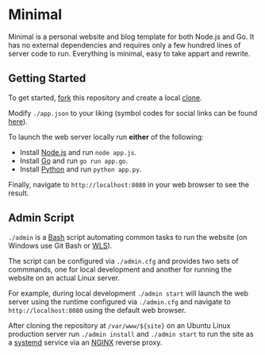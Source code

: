 # Minimal

Minimal is a personal website and blog template for both Node.js and Go. It has no external dependencies and requires only a few hundred lines of server code to run. Everything is minimal, easy to take appart and rewrite.

## Getting Started

To get started, [fork](https://help.github.com/articles/fork-a-repo) this repository and create a local [clone](https://help.github.com/articles/cloning-a-repository).

Modify `./app.json` to your liking (symbol codes for social links can be found [here](http://drinchev.github.io/monosocialiconsfont)). 

To launch the web server locally run **either** of the following: 

* Install [Node.js](https://nodejs.org/en/download) and run `node app.js`.
* Install [Go](https://golang.org/doc/install) and run `go run app.go`.
* Install [Python](https://www.python.org/downloads/) and run `python app.py`.

Finally, navigate to `http://localhost:8080` in your web browser to see the result.

## Admin Script

`./admin` is a [Bash](https://en.wikipedia.org/wiki/Bash_(Unix_shell)) script automating common tasks to run the website (on Windows use Git Bash or [WLS](https://en.wikipedia.org/wiki/Windows_Subsystem_for_Linux)). 

The script can be configured via `./admin.cfg` and provides two sets of commmands, one for local development and another for running the website on an actual Linux server.

For example, during local development  `./admin start` will launch the web server using the runtime configured via `./admin.cfg` and navigate to `http://localhost:8080` using the default web browser.

After cloning the repository at `/var/www/${site}` on an Ubuntu Linux production server run `./admin install` and `./admin start` to run the site as a [systemd](https://en.wikipedia.org/wiki/Systemd) service via an [NGINX](https://www.nginx.com) reverse proxy.
